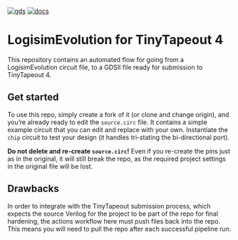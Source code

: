 [![gds](https://github.com/AvalonSemiconductors/tt04-logisim-auto/actions/workflows/gds.yaml/badge.svg)](https://github.com/AvalonSemiconductors/tt04-logisim-auto/actions/workflows/gds.yaml)
[![docs](https://github.com/AvalonSemiconductors/tt04-logisim-auto/actions/workflows/docs.yaml/badge.svg)](https://github.com/AvalonSemiconductors/tt04-logisim-auto/actions/workflows/docs.yaml)

# LogisimEvolution for TinyTapeout 4

This repository contains an automated flow for going from a LogisimEvolution circuit file, to a GDSII file ready for submission to TinyTapeout 4.

## Get started

To use this repo, simply create a fork of it (or clone and change origin), and you’re already ready to edit the `source.circ` file. It contains a simple example circuit that you can edit and replace with your own. Instantiate the `chip` circuit to test your design (it handles tri-stating the bi-directional port).

**Do not delete and re-create `source.circ`!** Even if you re-create the pins just as in the original, it will still break the repo, as the required project settings in the original file will be lost.

## Drawbacks

In order to integrate with the TinyTapeout submission process, which expects the source Verilog for the project to be part of the repo for final hardening, the actions workflow here must push files back into the repo. This means you will need to pull the repo after each successful pipeline run.
